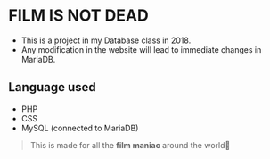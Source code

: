 # FILM IS NOT DEAD
* This is a project in my Database class in 2018.
* Any modification in the website will lead to immediate changes in MariaDB.


## Language used
* PHP
* CSS
* MySQL (connected to MariaDB)


> This is made for all the **film maniac** around the world💛
